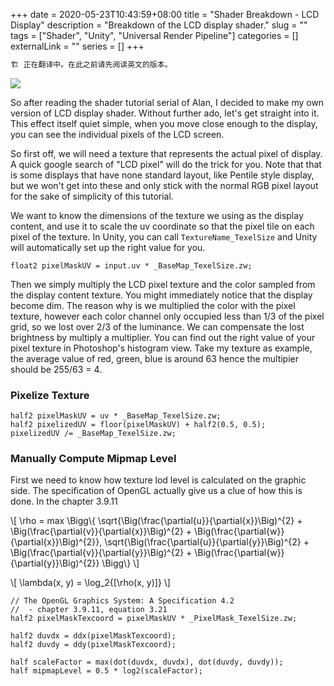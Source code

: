 +++ 
date = 2020-05-23T10:43:59+08:00
title = "Shader Breakdown - LCD Display"
description = "Breakdown of the LCD display shader."
slug = "" 
tags = ["Shader", "Unity", "Universal Render Pipeline"]
categories = []
externalLink = ""
series = []
+++

``` c
🏗️ 正在翻译中。在此之前请先阅读英文的版本。
```

![](/images/shader-breakdown-lcd-display/screenshots-01.png)

So after reading the shader tutorial serial of Alan, I decided to make my own version of LCD display shader. Without further ado, let's get straight into it. This effect itself quiet simple, when you move close enough to the display, you can see the individual pixels of the LCD screen.

So first off, we will need a texture that represents the actual pixel of display. A quick google search of "LCD pixel" will do the trick for you. Note that that is some displays that have none standard layout, like Pentile style display, but we won't get into these and only stick with the normal RGB pixel layout for the sake of simplicity of this tutorial.

We want to know the dimensions of the texture we using as the display content, and use it to scale the uv coordinate so that the pixel tile on each pixel of the texture. In Unity, you can call `TextureName_TexelSize` and Unity will automatically set up the right value for you.

``` hlsl
float2 pixelMaskUV = input.uv * _BaseMap_TexelSize.zw;
```

Then we simply multiply the LCD pixel texture and the color sampled from the display content texture. You might immediately notice that the display become dim. The reason why is we multiplied the color with the pixel texture, however each color channel only occupied less than 1/3 of the pixel grid, so we lost over 2/3 of the luminance. We can compensate the lost brightness by multiply a multiplier. You can find out the right value of your pixel texture in Photoshop's histogram view. Take my texture as example, the average value of red, green, blue is around 63 hence the multipier should be 255/63 = 4. 


### Pixelize Texture

```hlsl
half2 pixelMaskUV = uv * _BaseMap_TexelSize.zw;
half2 pixelizedUV = floor(pixelMaskUV) + half2(0.5, 0.5);
pixelizedUV /= _BaseMap_TexelSize.zw;
```

### Manually Compute Mipmap Level

First we need to know how texture lod level is calculated on the graphic side. The specification of OpenGL actually give us a clue of how this is done. In the chapter 3.9.11

\\[
\rho = max \\Bigg\\{ \sqrt{\\Big(\frac{\partial{u}}{\partial{x}}\\Big)^{2} + \\Big(\frac{\partial{v}}{\partial{x}}\\Big)^{2} + \\Big(\frac{\partial{w}}{\partial{x}}\\Big)^{2}}, \sqrt{\\Big(\frac{\partial{u}}{\partial{y}}\\Big)^{2} + \\Big(\frac{\partial{v}}{\partial{y}}\\Big)^{2} + \\Big(\frac{\partial{w}}{\partial{y}}\\Big)^{2}} \\Bigg\\}
\\]

\\[
\lambda(x, y) = \log_2{[\rho(x, y)]}
\\]

```hlsl
// The OpenGL Graphics System: A Specification 4.2
//  - chapter 3.9.11, equation 3.21
half2 pixelMaskTexcoord = pixelMaskUV * _PixelMask_TexelSize.zw;

half2 duvdx = ddx(pixelMaskTexcoord);
half2 duvdy = ddy(pixelMaskTexcoord);

half scaleFactor = max(dot(duvdx, duvdx), dot(duvdy, duvdy));
half mipmapLevel = 0.5 * log2(scaleFactor);
```


